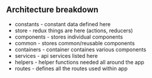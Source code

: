 ## Architecture breakdown
- constants - constant data defined here
- store - redux things are here (actions, reducers)
- components - stores individual components
- common - stores common/reusable components
- containers - container containes various components
- services - api services listed here
- helpers - helper functions needed all around the app
- routes - defines all the routes used within app
